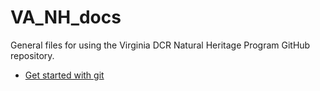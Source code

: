 # VA_NH_docs

General files for using the Virginia DCR Natural Heritage Program GitHub repository. 

- [Get started with git](intro_git.md)